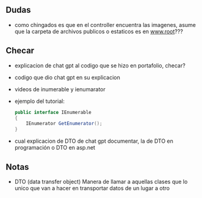 ## Dudas
- como chingados es que en el controller encuentra las imagenes, asume que la carpeta de archivos publicos o estaticos es en www.root???

## Checar
- explicacion de chat gpt al codigo que se hizo en portafolio, checar?
- codigo que dio chat gpt en su explicacion

- videos de inumerable y ienumarator
- ejemplo del tutorial:
    ```csharp
    public interface IEnumerable
    {
        IEnumerator GetEnumerator();
    }
    ```

- cual explicacion de DTO de chat gpt documentar, la de DTO en programación o DTO en asp.net

## Notas
- DTO (data transfer object)
Manera de llamar a aquellas clases que lo unico que van a hacer en transportar datos de un lugar a otro